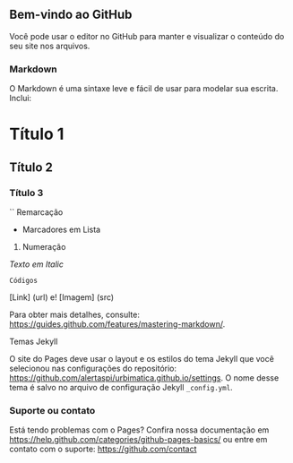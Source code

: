 ## Bem-vindo ao GitHub

Você pode usar o editor no GitHub para manter e visualizar o conteúdo do seu site nos arquivos.

### Markdown

O Markdown é uma sintaxe leve e fácil de usar para modelar sua escrita. Inclui:

# Título 1
## Título 2
### Título 3

`` Remarcação

- Marcadores em Lista

1. Numeração

_Texto em Italic_ 

`Códigos`

[Link] (url) e! [Imagem] (src)

Para obter mais detalhes, consulte: https://guides.github.com/features/mastering-markdown/.

Temas Jekyll

O site do Pages deve usar o layout e os estilos do tema Jekyll que você selecionou nas configurações do repositório: https://github.com/alertaspi/urbimatica.github.io/settings. O nome desse tema é salvo no arquivo de configuração Jekyll `_config.yml`.

### Suporte ou contato

Está tendo problemas com o Pages? Confira nossa documentação em https://help.github.com/categories/github-pages-basics/ ou entre em contato com o suporte: https://github.com/contact
